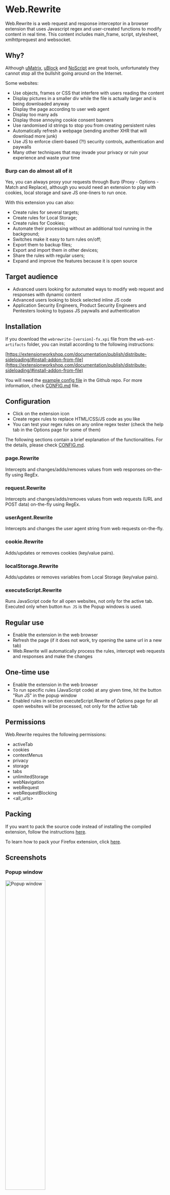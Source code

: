 # Web.Rewrite

Web.Rewrite is a web request and response interceptor in a browser extension that uses Javascript regex and user-created functions to modify content in real time. This content includes main_frame, script, stylesheet, xmlhttprequest and websocket.

## Why?

Although [uMatrix](https://github.com/gorhill/uMatrix), [uBlock](https://github.com/gorhill/uBlock) and [NoScript](https://github.com/hackademix/noscript/) are great tools, unfortunately they cannot stop all the bullshit going around on the Internet.

Some websites:
- Use objects, frames or CSS that interfere with users reading the content
- Display pictures in a smaller div while the file is actually larger and is being downloaded anyway
- Display the page according to user web agent
- Display too many ads
- Display those annoying cookie consent banners
- Use randomised id strings to stop you from creating persistent rules
- Automatically refresh a webpage (sending another XHR that will download more junk)
- Use JS to enforce client-based (?!) security controls, authentication and paywalls
- Many other techniques that may invade your privacy or ruin your experience and waste your time

### Burp can do almost all of it

Yes, you can always proxy your requests through Burp (Proxy - Options - Match and Replace), although you would need an extension to play with cookies, local storage and save JS one-liners to run once.

With this extension you can also:
- Create rules for several targets;
- Create rules for Local Storage;
- Create rules for Cookies;
- Automate their processing without an additional tool running in the background;
- Switches make it easy to turn rules on/off;
- Export them to backup files;
- Export and import them in other devices;
- Share the rules with regular users;
- Expand and improve the features because it is open source

## Target audience

- Advanced users looking for automated ways to modify web request and responses with dynamic content
- Advanced users looking to block selected inline JS code
- Application Security Engineers, Product Security Engineers and Pentesters looking to bypass JS paywalls and authentication

## Installation

If you download the `webrewrite-[version]-fx.xpi` file from the `web-ext-artifacts` folder, you can install according to the following instructions:

[https://extensionworkshop.com/documentation/publish/distribute-sideloading/#install-addon-from-file](https://extensionworkshop.com/documentation/publish/distribute-sideloading/#install-addon-from-file)

You will need the [example config file](https://github.com/mmartins000/WebRewrite/resources/example_config.json5) in the Github repo. For more information, check [CONFIG.md](https://github.com/mmartins000/WebRewrite/CONFIG.md) file.

## Configuration

- Click on the extension icon
- Create regex rules to replace HTML/CSS/JS code as you like
- You can test your regex rules on any online regex tester (check the help tab in the Options page for some of them)

The following sections contain a brief explanation of the functionalities. For the details, please check [CONFIG.md](CONFIG.md).

### page.Rewrite

Intercepts and changes/adds/removes values from web responses on-the-fly using RegEx.

### request.Rewrite

Intercepts and changes/adds/removes values from web requests (URL and POST data) on-the-fly using RegEx.

### userAgent.Rewrite

Intercepts and changes the user agent string from web requests on-the-fly.

### cookie.Rewrite

Adds/updates or removes cookies (key/value pairs). 

### localStorage.Rewrite

Adds/updates or removes variables from Local Storage (key/value pairs).

### executeScript.Rewrite

Runs JavaScript code for all open websites, not only for the active tab. Executed only when button `Run JS` is the Popup windows is used.

## Regular use

- Enable the extension in the web browser
- Refresh the page (if it does not work, try opening the same url in a new tab)
- Web.Rewrite will automatically process the rules, intercept web requests and responses and make the changes

## One-time use

- Enable the extension in the web browser
- To run specific rules (JavaScript code) at any given time, hit the button "Run JS" in the popup window
- Enabled rules in section executeScript.Rewrite of Options page for all open websites will be processed, not only for the active tab

## Permissions

Web.Rewrite requires the following permissions:
- activeTab
- cookies
- contextMenus
- privacy
- storage
- tabs
- unlimitedStorage
- webNavigation
- webRequest
- webRequestBlocking
- <all_urls>

## Packing

If you want to pack the source code instead of installing the compiled extension, follow the instructions [here](https://github.com/mozilla/web-ext).

To learn how to pack your Firefox extension, click [here](https://extensionworkshop.com/documentation/publish/package-your-extension/).

## Screenshots

### Popup window

<img src="screenshots/webrewrite-popup.png" alt="Popup window" width="50%"/>

### Options window

![Options window](screenshots/webrewrite-options.png)

### Options window, code editor

![Options window, code editor](screenshots/webrewrite-options-code.png)

## Frequently Asked Questions (FAQ)

1. What do I need to know to use this extension?

- What is JSON: https://www.w3schools.com/whatis/whatis_json.asp
- Regular Expressions: https://developer.mozilla.org/en-US/docs/Web/JavaScript/Guide/Regular_Expressions
- webRequests: https://developer.mozilla.org/en-US/docs/Mozilla/Add-ons/WebExtensions/API/webRequest

Check the help icon in the Options page for more information.

2. Do I need to do something in the 'Listeners' section?

Only if you think something is wrong and want to forcefully remove the Event Listener. Otherwise, you can completely ignore this section.

3. What happens when I disable a switch?

That part of the software won't do any processing and the website should be displayed as intended by the developer, unless you have rules for that website in other sections of the extension.

4. I can't make any changes. The editor and the grid are disabled.

Before making any changes you must enter Edit mode. Click the Edit button, perform the changes you want and click Save.

5. I would like to disable just one rule. How can I do it?

Every rule has a key/value `"enabled": true,`. Just change it to `"enabled": false,` and save it.

6. I would like to disable all rules for one target. How can I do it?

Every target has a key/value `"enabled": true,`. Just change it to `"enabled": false,` and save it (except for userAgent, incognito and executeScript).

7. What happens if I have multiple entrances for the same target (domain)?

All entrances will be processed, except for userAgent.Rewrite, which will set the first match for that domain.

8. What is the 'Storage' section?

That is how you save and load your rules (the JSON content in each section: page.Rewrite, request.Rewrite, etc). The JSON contents will be saved to a text file.

9. I lost my config and don't know how to build one from scratch. Where can I find the structure for the config file?

Use the [example config file](resources/example_config.json5).

